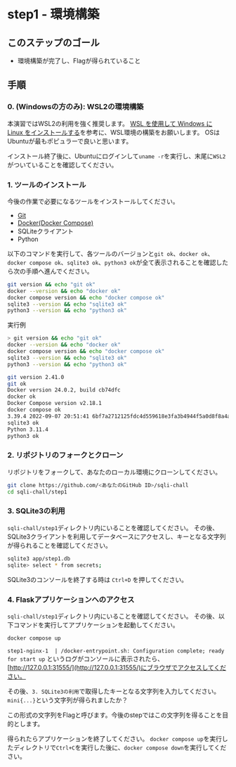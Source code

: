 # step1 - 環境構築
## このステップのゴール
- 環境構築が完了し、Flagが得られていること

## 手順
### 0. (Windowsの方のみ): WSL2の環境構築
本演習ではWSL2の利用を強く推奨します。
[WSL を使用して Windows に Linux をインストールする](https://learn.microsoft.com/ja-jp/windows/wsl/install)を参考に、WSL環境の構築をお願いします。
OSはUbuntuが最もポピュラーで良いと思います。

インストール終了後に、Ubuntuにログインして`uname -r`を実行し、末尾に`WSL2`がついていることを確認してください。

### 1. ツールのインストール
今後の作業で必要になるツールをインストールしてください。

- [Git](https://git-scm.com/book/ja/v2/%E4%BD%BF%E3%81%84%E5%A7%8B%E3%82%81%E3%82%8B-Git%E3%81%AE%E3%82%A4%E3%83%B3%E3%82%B9%E3%83%88%E3%83%BC%E3%83%AB)
- [Docker(Docker Compose)](https://www.docker.com/products/docker-desktop/)
- SQLiteクライアント
- Python

以下のコマンドを実行して、各ツールのバージョンと`git ok`、`docker ok`、`docker compose ok`、`sqlite3 ok`、`python3 ok`が全て表示されることを確認したら次の手順へ進んでください。

```bash
git version && echo "git ok"
docker --version && echo "docker ok"
docker compose version && echo "docker compose ok"
sqlite3 --version && echo "sqlite3 ok"
python3 --version && echo "python3 ok"
```

実行例

```bash
> git version && echo "git ok"
docker --version && echo "docker ok"
docker compose version && echo "docker compose ok"
sqlite3 --version && echo "sqlite3 ok"
python3 --version && echo "python3 ok"

git version 2.41.0
git ok
Docker version 24.0.2, build cb74dfc
docker ok
Docker Compose version v2.18.1
docker compose ok
3.39.4 2022-09-07 20:51:41 6bf7a2712125fdc4d559618e3fa3b4944f5a0d8f8a4ae21165610e153f77aapl
sqlite3 ok
Python 3.11.4
python3 ok
```

### 2. リポジトリのフォークとクローン
リポジトリをフォークして、あなたのローカル環境にクローンしてください。

```bash
git clone https://github.com/<あなたのGitHub ID>/sqli-chall
cd sqli-chall/step1
```

### 3. SQLite3の利用
`sqli-chall/step1`ディレクトリ内にいることを確認してください。
その後、SQLite3クライアントを利用してデータベースにアクセスし、キーとなる文字列が得られることを確認してください。

```bash
sqlite3 app/step1.db
sqlite> select * from secrets;
```

SQLite3のコンソールを終了する時は `Ctrl+D` を押してください。

### 4. Flaskアプリケーションへのアクセス
`sqli-chall/step1`ディレクトリ内にいることを確認してください。
その後、以下コマンドを実行してアプリケーションを起動してください。

```bash
docker compose up
```

`step1-nginx-1  | /docker-entrypoint.sh: Configuration complete; ready for start up` というログがコンソールに表示されたら、[http://127.0.0.1:31555/](http://127.0.0.1:31555/)にブラウザでアクセスしてください。

その後、`3. SQLite3の利用`で取得したキーとなる文字列を入力してください。
`mini{...}`という文字列が得られましたか？

この形式の文字列をFlagと呼びます。今後のstepではこの文字列を得ることを目的とします。

得られたらアプリケーションを終了してください。
`docker compose up`を実行したディレクトリで`Ctrl+C`を実行した後に、`docker compose down`を実行してください。
